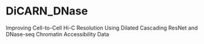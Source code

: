 # DiCARN_DNase
Improving Cell-to-Cell Hi-C Resolution Using Dilated Cascading ResNet and DNase-seq Chromatin Accessibility Data
